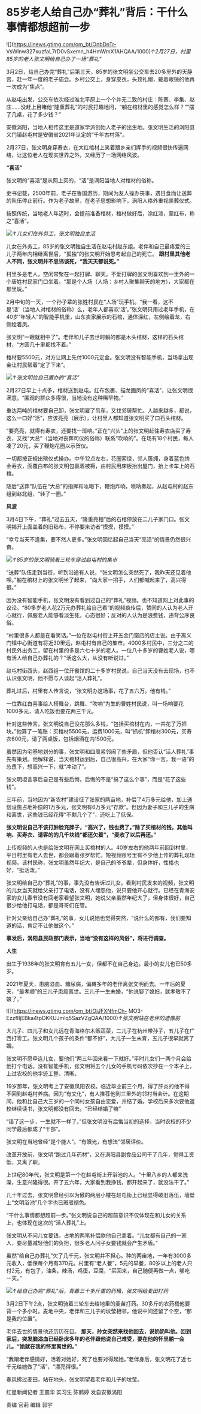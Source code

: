 # 85岁老人给自己办“葬礼”背后：干什么事情都想超前一步

![](https://inews.gtimg.com/om_bt/OnbDnTr-
VsWlnw327xuzfaL7rD0vSxemn_h4HmWmX1AHQAA/1000)_↑2月27日，村里85岁的老人张文明给自己办了一场“葬礼”_

3月2日，给自己办完“葬礼”后第三天，85岁的张文明坐公交车去20多里外的天静宫，赶一年一度的老子庙会。乡村公交上，身穿皮衣，头顶礼帽，戴着眼镜的他再一次成为“焦点”。

从赵屯出发，公交车依次经过淮北平原上一个个并无二致的村庄：陈寨、李集、赵庄……没赶上目睹他“隆重葬礼”的村民打趣地问，“躺在棺材里的感觉怎么样？”“摆了几桌，花了多少钱？”

安徽涡阳，当地人相传这里是道家学派创始人老子的出生地。张文明生活的涡阳县义门镇赵屯村是安徽省2021年认定的“千年古村落”。

2月27日，张文明身穿寿衣，在大红棺材上笑着跟乡亲们挥手的视频很快传遍网络，让这位老人在现实世界之外，又经历了一场网络风波。

**“喜活”**

张文明的“喜活”是从网上买的，“活”是涡阳当地人对棺材的俗称。

史书记载，2500年前，老子在鲁国游历，期间为友人操办丧事，遇日食而让送葬的队伍停止前行。作为老子故里，在老子思想影响下，涡阳人格外重视丧葬仪式。

按照传统，当地老人年迈时，会提前准备棺材，棺材做好后，涂红漆，蒙红布，称之“喜活”。

![](https://inews.gtimg.com/om_bt/OIuSif6yPTWgdSOjUOajaNkwH61VVSjWVFTpGpohnFSckAA/1000)_↑儿女们在外务工，张文明独自生活_

儿女在外务工，85岁的张文明独自生活在赵屯村赵东组。老伴和自己最疼爱的三儿子两年内相继离世后，“孤独”的张文明开始思考起自己的死亡。
**跟村里其他老人不同，张文明并不忌讳谈死，“我天天都说死。”**

村里多是老人，空闲常聚在一起打牌、聊天。不爱打牌的张文明喜欢到一里外的一个唐姓村民家门口坐着。“那是个人场（人场：乡村人聚集聊天的地方），大家都在那里玩。”

2月中旬的一天，一个孙子辈的张姓村民在“人场”玩手机。“我一看，这不是‘活’（当地人对棺材的俗称）么，老年人都喜欢‘活’。”张文明只用过老年手机，在40岁“年轻人”的智能手机里，山东卖家展示的石棺，通体深红，左侧绘着龙，右侧绘着凤。

张文明“一眼就相中了”。老伴和儿子去世时躺的都是木头棺材，这样的石头棺材，“方圆几十里都找不着。”

棺材要5500元，对方让网上先付1000元定金。张文明没有智能手机，当场拿出现金让村民帮着“定了下来”。

![](https://inews.gtimg.com/om_bt/Ow24JmgnQGPRHdxelU8CegnYKaclxxsbE5wlGHFo2y8kwAA/1000)_↑张文明给自己置办的“喜活”_

2月27日早上十点多，棺材送到赵屯。红布包裹、描龙画凤的“喜活”，让张文明很满意。“围观的群众多得很，当地没有这种稀罕物。”

重达两吨的棺材要自己卸，张文明雇了吊车，又找邻居帮忙。人越来越多，都说，这么一口好“活”，应该亮亮（展示），让村里人都知道张文明买了口石头棺材。

“要亮亮，就得有寿衣，还要找一班响。”正在“兴头”上的张文明赶往寿衣店买了寿衣，又找“大总”（当地对丧葬司仪的俗称）联系“吹响的”。在场有18个村民，每人凑了20元，买了鞭炮花圈以示贺仪。

一切都按正规出殡仪式操办。中午12点左右，花圈萦绕，邻人簇拥，身着蓝色绣金寿衣，面覆白布的张文明包裹着被褥，由村民用床板抬出屋门，抬上卡车上的石棺。

随后“送葬”队伍在“大总”的指挥和吆喝下，鞭炮炸响，唢呐奏起，从赵屯村的赵东组到赵北组，“转了一圈。”

**风波**

3月4日下午，“葬礼”过去五天，“隆重亮相”后的石棺停放在二儿子家门口。张文明揭开上面盖着的旧毡布，不停要来访者“摸摸，摸摸。”

“幸亏当天不逢集，要不然人更多。”张文明回忆起自己当天“亮活”的情景仍然很兴奋。

![](https://inews.gtimg.com/om_bt/Oxw-A5c_fAyGK9cpMgdPBAW1l07fZG_QqeQ0x7uNxg2J8AA/1000)_↑85岁的张文明骑着三轮车穿过赵屯村的集市_

“送葬”队伍走到当街，听到沿途有人说，“张文明怎么突然死了，我昨天还见着他哩。”躺在棺材上的张文明坐了起来，“向大家一招手，人们都喊起来了，高兴得很。”

因为没有智能手机，张文明没有看到过自己的“葬礼”视频。也不知道网上对此事的议论。“80多岁老人花2万元办葬礼给自己看”的视频疯传后，赞同的人认为老人开心就行，佩服老人能够看淡生死，心态很好；反对的人认为是浪费钱，违背公序良俗。

“村里很多人都是在看笑话。”一位在赵屯村街上开五金门窗店的店主说。由于离义门镇中心街道有将近30里远，赵屯村有自己的集市。4000多村民中，三分之二的村民外出务工，留在村里的多是六七十岁的老人。一位八十多岁的曹姓老人说，哪有活人给自己办葬礼的？“活这么大，从没有听说过。”

赵屯村街西头，赵西组一位开餐馆的二十多岁村民说，自己当天没有去现场，也不认识张文明，他不愿与人谈起“活人葬礼”。

葬礼过后，村里有人传言说，“张文明办这场事，花了五六万。他有钱。”

一位靠红白喜事给人搭舞台，跳舞、“吹响”为生的曹姓村民说，叫一场响要花1000多元，请人吃饭也要花两三千元。

针对这些传言，张文明说自己没花那么多钱，“包括买棺材在内，一共花了万把块。”他算了一笔账：买棺材5500元，运费1000元，叫“抓机”卸棺材300元，买寿衣600元，请了两桌饭，包括烟酒在内1500元。

虽然因为宅基地划分的事，张文明和四周紧邻闹了些矛盾，但他否认“活人葬礼”事先有策划。他解释说，当天棺材运到后，自己很高兴，在大家“你一言，我一语”的怂恿下，想高兴一下，就“冲动了”。

张文明坦言事后自己是有些后悔，后悔的不是“搞了这么个事”，而是“花了这些钱”。

三年前，当地因为“新农村”建设征了张家的两亩地，补偿了4万多元给他，加上通信设施占地补偿的1万多元，张文明有6万多元“存款”。但因为妻子和三儿子的生病和离世，这些钱已经花得“不剩几个了”，还吃上了低保。

**张文明说自己不该打肿脸充胖子，“高兴了，钱也费了。”除了买棺材的钱，其他叫响、买寿衣、请客的的几千块钱“都还欠着”，“麦收了以后再还。”**

上传视频的人也是给张文明在网上买棺材的人。40岁左右的他两年前回到村里，平日村里有老人去世，都会跟着张罗帮忙。短视频账号里有不少他上传的葬礼现场视频。该村民称，张文明虽然年纪大，是自己的爷爷辈，但身体好，性格也好，“挺活泼。”

张文明给自己办“葬礼”的事，事先没有告诉过儿女。看到村民发来的视频，张文明的儿女当天就给父亲打了电话，没有人埋怨他，说只要他开心就行。已经在青海安家的女儿春节没有回老家看望张文明，她说父亲虽然年纪大了，但身体很好，自己很少给他打电话，都是哥哥们在管。

针对父亲给自己办“葬礼”的事，女儿说她也觉得突然，“说什么的都有，我们要知道的话，肯定不让他做这个。”

**事发后，涡阳县民政部门表示，当地“没有这样的风俗”，将进行调查。**

**人生**

出生于1938年的张文明育有五儿一女，但都不在自己身边。最小的女儿也已50多岁。

2021年夏天，患脑溢血、糖尿病，偏瘫多年的老伴离张文明而去。一年后的夏天，“最孝顺”的三儿子患癌离世。三儿子一生未婚，“他说娶了媳妇，就孝敬不了娘了。”

![](https://inews.gtimg.com/om_bt/OjJFXNfmCh-
MO3-EzzfIIjEBka4tpDKKUJmlq5SazVZgQAA/1000)_↑张文明站在老伴的遗像前_

大儿子、四儿子和女儿远在青海格尔木贩蔬菜，二儿子在杭州带孙子，五儿子在广西打零工。张文明几个孩子的条件“都不好”，大儿子一生未育，五儿子很早就离了婚。

张文明不愿牵连儿女，要他们“两三年回来看一下就好。”平时儿女们一两个月会给他打个电话。没有智能手机，张文明将五个儿女的手机号码依次抄在一个本子上，上过农校的他字迹工整、清晰。

19岁那年，张文明考上了安徽凤阳农校。临近毕业前三个月，得了肝炎的他不得不回到赵屯村养病。因为“有文化”，有人推荐他到三里外的邻村当会计。在这期间，他和比自己大三岁的一个同村女孩自由恋爱，并结了婚。学校后来多次要他返校继续读书，张文明都没有回去。“已经结婚了嘛”

“错了这一步，一生就不一样了。”但张文明没有后悔当初的选择，当时农校的不少同学最后都成了“干部”。

张文明在当地曾经“是个能人”。“有眼光，有想法”邻居评价。

改革开放前，张文明“跑过几年药材”，又在涡阳县副食品公司干了几年，觉得工资低，又离了职。

上世纪80年代，张文明是第一个在赵屯街上开浴池的人。“十里八乡的人都来洗澡，生意兴隆得很。开了五六年，大家看到我挣钱，都开起来了，就没法干了。”

几十年过去，张文明曾经引以为傲的两层小楼在赵屯街上已经显得破旧落伍，墙壁上“文明浴池”几个字也已斑驳褪色。

“干什么事情都想超前一步。”张文明说自己的超前意识不仅体现在和儿女的关系上，也体现在这次的“活人葬礼”上。

张文明从不问儿女要钱，占地的两笔补偿款他自己拿着。“儿女都有自己的一家人，要尽量减轻他们的负担，很多老人问子女要钱就会产生矛盾。”

虽然“给自己办葬礼”欠了几千元，张文明并不担心。种的两亩地，一年有3000多元收入，低保每个月有370元。村里有“老人餐”，5元的早餐，80岁以上的老人只付2元，有包子，油条，辣汤，鸡蛋，豆腐，“买回来，自己随便再做一点，够吃一天。”

![](https://inews.gtimg.com/om_bt/OxlMUUI5kiLzTDtKrjOMZ9xOtTbH659zGaTOBplq4FQoAAA/1000)_↑给自己办完“葬礼”后，背着三十多斤重的药桶，张文明给麦田打药_

3月2日下午2点，张文明骑着三轮车去给地里的麦苗打药。30多斤的农药桶他要背一个多小时。麦地中央，老伴和三儿子的坟莹相邻，他说中间还留了个空，“那是我的位置”。

老伴去世的情景他还历历在目。
**那天，孙女突然来找他回去，说奶奶叫他。回到家后，突发脑溢血已经卧床多年的老伴跟他说自己难受，要在他的怀里躺一会儿。“她就在我的怀里离世的。”**

“我跟老伴感情好，活着对她好，死了也要对得起她。”老伴身后，张文明花了近七千元给她做了“活”，“漂亮得很。”

春风拂过麦田，站在地头，张文明望着老伴和儿子的坟莹。

红星新闻记者 王震华 实习生 陈鹤婷 发自安徽涡阳

责编 官莉 编辑 郭宇

